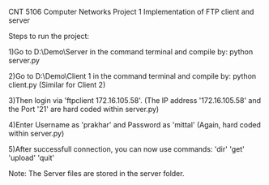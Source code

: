 CNT 5106 Computer Networks Project 1
Implementation of FTP client and server

Steps to run the project:

1)Go to D:\Demo\Server in the command terminal and compile by: python server.py

2)Go to D:\Demo\Client 1 in the command terminal and compile by: python client.py (Similar for Client 2)

3)Then login via 'ftpclient 172.16.105.58'. (The IP address '172.16.105.58' and the Port '21' are hard coded within server.py)

4)Enter Username as 'prakhar' and Password as 'mittal' (Again, hard coded within server.py)

5)After successfull connection, you can now use commands:
  'dir'
  'get<filename>'
  'upload<filename>'
  'quit'   

Note: The Server files are stored in the server folder.

